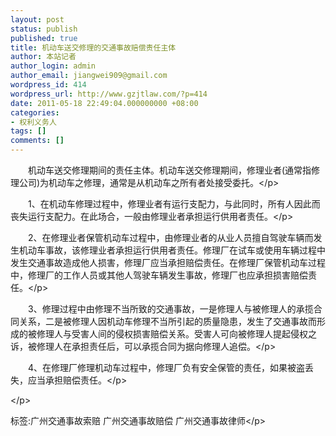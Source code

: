 ```yaml
---
layout: post
status: publish
published: true
title: 机动车送交修理的交通事故赔偿责任主体
author: 本站记者
author_login: admin
author_email: jiangwei909@gmail.com
wordpress_id: 414
wordpress_url: http://www.gzjtlaw.com/?p=414
date: 2011-05-18 22:49:04.000000000 +08:00
categories:
- 权利义务人
tags: []
comments: []
---
```

<p>　　机动车送交修理期间的责任主体。机动车送交修理期间，修理业者(通常指修理公司)为机动车之修理，通常是从机动车之所有者处接受委托。<&#47;p><p>　　1、在机动车修理过程中，修理业者有运行支配力，与此同时，所有人因此而丧失运行支配力。在此场合，一般由修理业者承担运行供用者责任。<&#47;p><p>　　2、在修理业者保管机动车过程中，由修理业者的从业人员擅自驾驶车辆而发生机动车事故，该修理业者承担运行供用者责任。修理厂在试车或使用车辆过程中发生交通事故造成他人损害，修理厂应当承担赔偿责任。在修理厂保管机动车过程中，修理厂的工作人员或其他人驾驶车辆发生事故，修理厂也应承担损害赔偿责任。<&#47;p><p>　　3、修理过程中由修理不当所致的交通事故，一是修理人与被修理人的承揽合同关系，二是被修理人因机动车修理不当所引起的质量隐患，发生了交通事故而形成的被修理人与受害人间的侵权损害赔偿关系。受害人可向被修理人提起侵权之诉，被修理人在承担责任后，可以承揽合同为据向修理人追偿。<&#47;p><p>　　4、在修理厂修理机动车过程中，修理厂负有安全保管的责任，如果被盗丢失，应当承担赔偿责任。<&#47;p><p><&#47;p><br&#47;><p>标签:广州交通事故索赔 广州交通事故赔偿 广州交通事故律师<&#47;p>
